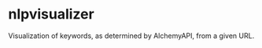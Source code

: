 nlpvisualizer
=============

Visualization of keywords, as determined by AlchemyAPI, from a given URL.
